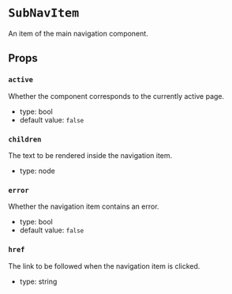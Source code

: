 `SubNavItem`
============

An item of the main navigation component.

Props
-----

### `active`

Whether the component corresponds to the currently active page.

- type: bool
- default value: `false`


### `children`

The text to be rendered inside the navigation item.

- type: node


### `error`

Whether the navigation item contains an error.

- type: bool
- default value: `false`


### `href`

The link to be followed when the navigation item is clicked.

- type: string

